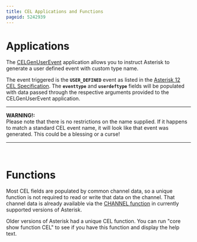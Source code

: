 ```yaml
---
title: CEL Applications and Functions
pageid: 5242939
---
```


Applications
============

The [CELGenUserEvent](/Asterisk-13-Application_CELGenUserEvent) application allows you to instruct Asterisk to generate a user defined event with custom type name.

The event triggered is the **`USER_DEFINED`** event as listed in the [Asterisk 12 CEL Specification](/Asterisk-12-CEL-Specification). The **`eventtype`** and **`userdeftype`** fields will be populated with data passed through the respective arguments provided to the CELGenUserEvent application.




---

**WARNING!:**   
Please note that there is no restrictions on the name supplied. If it happens to match a standard CEL event name, it will look like that event was generated. This could be a blessing or a curse!

  



---


 

Functions
=========

Most CEL fields are populated by common channel data, so a unique function is not required to read or write that data on the channel. That channel data is already available via the [CHANNEL function](/Asterisk-13-Function_CHANNEL) in currently supported versions of Asterisk.

Older versions of Asterisk had a unique CEL function. You can run "core show function CEL" to see if you have this function and display the help text.

 

